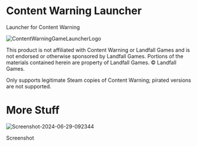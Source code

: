 # Content Warning Launcher
Launcher for Content Warning

![ContentWarningGameLauncherLogo](https://i.ibb.co/z5Rx6sy/Content-Warning-Game-Launcher-Logo.png)

This product is not affiliated with Content Warning or Landfall Games and is not endorsed or otherwise sponsored by Landfall Games. Portions of the materials contained herein are property of Landfall Games. © Landfall Games.

Only supports legitimate Steam copies of Content Warning; pirated versions are not supported.

# More Stuff
![Screenshot-2024-06-29-092344](https://i.ibb.co/fp0Cxcc/Screenshot-2024-06-29-092344.png)

Screenshot
